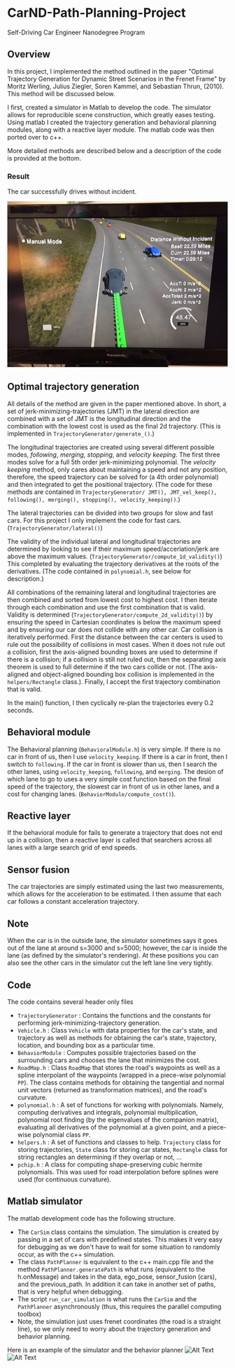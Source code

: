 # CarND-Path-Planning-Project
Self-Driving Car Engineer Nanodegree Program


## Overview
In this project, I implemented the method outlined in the paper "Optimal Trajectory Generation for Dynamic Street Scenarios in the Frenet Frame" by Moritz Werling, Julius Ziegler, Soren Kammel, and Sebastian Thrun, (2010). This method will be discussed below.

I first, created a simulator in Matlab to develop the code. The simulator allows for reproducible scene construction, which greatly eases testing. Using matlab I created the trajectory generation and behavioral planning modules, along with a reactive layer module. The matlab code was then ported over to c++.

More detailed methods are described below and a description of the code is provided at the bottom.

### Result
The car successfully drives without incident.

![Alt Text](/images/IMG_3406.JPG)

## Optimal trajectory generation
All details of the method are given in the paper mentioned above. In short, a set of jerk-minimizing-trajectories (JMT) in the lateral direction are combined with a set of JMT is the longitudinal direction and the combination with the lowest cost is used as the final 2d trajectory. (This is implemented in `TrajectoryGenerator/generate_()`.)

The longitudinal trajectories are created using several different possible modes, *following*, *merging*, *stopping*, and *velocity keeping*. The first three modes solve for a full 5th order jerk-minimizing polynomial. The *velocity keeping* method, only cares about maintaining a speed and not any position, therefore, the speed trajectory can be solved for (a 4th order polynomial) and then integrated to get the positional trajectory. (The code for these methods are contained in `TrajectoryGenerator/ JMT(), JMT_vel_keep(), following(), merging(), stopping(), velocity_keeping()`.)

The lateral trajectories can be divided into two groups for slow and fast cars. For this project I only implement the code for fast cars. (`TrajectoryGenerator/lateral()`)

The validity of the individual lateral and longitudinal trajectories are determined by looking to see if their maximum speed/accerlation/jerk are above the maximum values. (`TrajectoryGenerator/compute_1d_validity()`) This completed by evaluating the trajectory derivatives at the roots of the derivatives. (The code contained in `polynomial.h`, see below for description.)

All combinations of the remaining lateral and longitudinal trajectories are then combined and sorted from lowest cost to highest cost. I then iterate through each combination and use the first combination that is valid. Validity is determined (`TrajectoryGenerator/compute_2d_validity()`) by ensuring the speed in Cartesian coordinates is below the maximum speed and by ensuring our car does not collide with any other car. Car collision is iteratively performed. First the distance between the car centers is used to rule out the possibility of collisions in most cases. When it does not rule out a collision, first the axis-aligned bounding boxes are used to determine if there is a collision; if a collision is still not ruled out, then the separating axis theorem is used to full determine if the two cars collide or not. (The axis-aligned and object-aligned bounding box collision is implemented in the `helpers/Rectangle` class.). Finally, I accept the first trajectory combination that is valid.

In the main() function, I then cyclically re-plan the trajectories every 0.2 seconds.

## Behavioral module
The Behavioral planning (`BehavioralModule.h`) is very simple. If there is no car in front of us, then I use `velocity_keeping`. If there is a car in front, then I switch to `following`. If the car in front is slower than us, then I search the other lanes, using `velocity_keeping`, `following`, and `merging`. The desion of which lane to go to uses a very simple cost function based on the final speed of the trajectory, the slowest car in front of us in other lanes, and a cost for changing lanes. (`BehaviorModule/compute_cost()`).

## Reactive layer
If the behavioral module for fails to generate a trajectory that does not end up in a collision, then a reactive layer is called that searchers across all lanes with a large search grid of end speeds.

## Sensor fusion
The car trajectories are simply estimated using the last two measurements, which allows for the acceleration to be estimated. I then assume that each car follows a constant acceleration trajectory.

## Note
When the car is in the outside lane, the simulator sometimes says it goes out of the lane at around s=3000 and s=5000; however, the car is inside the lane (as defined by the simulator's rendering). At these positions you can also see the other cars in the simulator cut the left lane line very tightly.

## Code
The code contains several header only files
* `TrajectoryGenerator` : Contains the functions and the constants for performing jerk-minimizing-trajectory generation.
* `Vehicle.h` : Class `Vehicle` with data properties for the car's state, and trajectory as well as methods for obtaining the car's state, trajectory, location, and bounding box as a particular time.
* `BehaviorModule` : Computes possible trajectories based on the surrounding cars and chooses the lane that minimizes the cost.
* `RoadMap.h` : Class `RoadMap` that stores the road's waypoints as well as a spline interpolant of the waypoints (wrapped in a piece-wise polynomial `PP`). The class contains methods for obtaining the tangential and normal unit vectors (returned as transformation matrices), and the road's curvature.
* `polynomial.h` : A set of functions for working with polynomials. Namely, computing derivatives and integrals, polynomial multiplication, polynomial root finding (by the eigenvalues of the companion matrix), evaluating all derivatives of the polynomial at a given point, and a piece-wise polynomial class `PP`.
* `helpers.h` : A set of functions and classes to help. `Trajectory` class for storing trajectories, `State` class for storing car states, `Rectangle` class for string rectangles an determining if they overlap or not, ...
* `pchip.h` : A class for computing shape-preserving cubic hermite polynomials. This was used for road interpolation before splines were used (for continuous curvature).

## Matlab simulator
The matlab development code has the following structure.
* The `CarSim` class contains the simulation. The simulation is created by passing in a set of cars with predefined states. This makes it very easy for debugging as we don't have to wait for some situation to randomly occur, as with the c++ simulation.
* The class `PathPlanner` is equivalent to the c++ main.cpp file and the method `PathPlanner.generatePath` is what runs (equivalent to the h.onMessage) and takes in the data, ego_pose, sensor_fusion (cars), and the previous_path. In addition it can take in another set of paths, that is very helpful when debugging.
* The script `run_car_simulation` is what runs the `CarSim` and the `PathPlanner` asynchronously (thus, this requires the parallel computing toolbox)
* Note, the simulation just uses frenet coordinates (the road is a straight line), so we only need to worry about the trajectory generation and behavior planning.

Here is an example of the simulator and the behavior planner
![Alt Text](/images/test_merging.gif)
![Alt Text](/images/test_merging2.gif)
